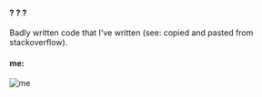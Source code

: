 #### ? ? ?

Badly written code that I've written (see: copied and pasted from stackoverflow). 


#### me:  

![me](http://i.imgur.com/6tD9fju.gif)